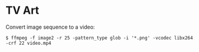 # TV Art

Convert image sequence to a video: 

```
$ ffmpeg -f image2 -r 25 -pattern_type glob -i '*.png' -vcodec libx264 -crf 22 video.mp4
```

